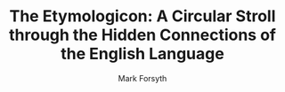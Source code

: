 ---
title: "The Etymologicon: A Circular Stroll through the Hidden Connections of the English Language"
subtitle: ""
description: ""
layout: book
author: Mark Forsyth
started: 2013-01-03
read: 2013-01-03
status: read
rating: 4
color: 
cover: 
pages: 252
link: 
---